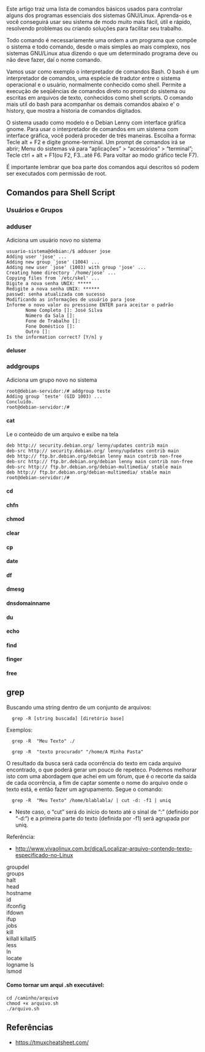 Este artigo traz uma lista de comandos básicos usados para controlar alguns dos programas essenciais dos sistemas GNU/Linux. Aprenda-os e você conseguirá usar seu sistema de modo muito mais fácil, útil e rápido, resolvendo problemas ou criando soluções para facilitar seu trabalho. 

Todo comando é necessariamente uma ordem a um programa que compõe o sistema e todo comando, desde o mais simples ao mais complexo, nos sistemas GNU/Linux atua dizendo o que um determinado programa deve ou não deve fazer, daí o nome comando. 

Vamos usar como exemplo o interpretador de comandos Bash. O bash é um interpretador de comandos, uma espécie de tradutor entre o sistema operacional e o usuário, normalmente conhecido como shell. Permite a execução de seqüências de comandos direto no prompt do sistema ou escritas em arquivos de texto, conhecidos como shell scripts. O comando mais util do bash para acompanhar os demais comandos abaixo e' o history, que mostra a historia de comandos digitados. 

O sistema usado como modelo é o Debian Lenny com interface gráfica gnome. Para usar o interpretador de comandos em um sistema com interface gráfica, você poderá proceder de três maneiras. Escolha a forma: 
Tecle alt + F2 e digite gnome-terminal. Um prompt de comandos irá se abrir;
Menu do sistemas vá para “aplicações” > “acessórios” > “terminal”;
Tecle ctrl + alt + F1(ou F2, F3...até F6. Para voltar ao modo gráfico tecle F7).

É importante lembrar que boa parte dos comandos aqui descritos só podem ser executados com permissão de root.

## Comandos para Shell Script

### Usuários e Grupos

### adduser

Adiciona um usuário novo no sistema

```
usuario-sistema@debian:/$ adduser jose
Adding user 'jose' ...
Adding new group `jose' (1004) ...
Adding new user `jose' (1003) with group 'jose' ...
Creating home directory `/home/jose' ...
Copying files from `/etc/skel' ...
Digite a nova senha UNIX: *****
Redigite a nova senha UNIX: ******
passwd: senha atualizada com sucesso
Modificando as informações de usuário para jose
Informe o novo valor ou pressione ENTER para aceitar o padrão
       Nome Completo []: José Silva
       Número da Sala []:
       Fone de Trabalho []:
       Fone Doméstico []:
       Outro []:
Is the information correct? [Y/n] y
```

#### deluser

### addgroups

Adiciona um grupo novo no sistema

```
root@debian-servidor:/# addgroup teste
Adding group `teste' (GID 1003) ...
Concluído.
root@debian-servidor:/#
```

#### cat

Le o conteúdo de um arquivo e exibe na tela

```root@debian-servidor:/# cat /etc/apt/sources.list
deb http:// security.debian.org/ lenny/updates contrib main
deb-src http:// security.debian.org/ lenny/updates contrib main
deb http:// ftp.br.debian.org/debian lenny main contrib non-free
deb-src http:// ftp.br.debian.org/debian lenny main contrib non-free
deb-src http:// ftp.br.debian.org/debian-multimedia/ stable main
deb http:// ftp.br.debian.org/debian-multimedia/ stable main
root@debian-servidor:/#
```

#### cd

#### chfn

#### chmod 

#### clear

#### cp

#### date


#### df	
#### dmesg	
#### dnsdomainname	
#### du	
#### echo	
#### find	
#### finger	
#### free

## grep

Buscando uma string dentro de um conjunto de arquivos: 

```
  grep -R [string buscada] [diretório base]
```

Exemplos:

```
  grep -R  "Meu Texto" ./

  grep -R  "texto procurado" "/home/A Minha Pasta"
```

O resultado da busca será cada ocorrência do texto em cada arquivo encontrado, o que poderá gerar um pouco de repeteco. Podemos melhorar isto com uma abordagem que achei em um fórum, que é o recorte da saída de cada ocorrência, a fim de captar somente o nome do arquivo onde o texto está, e então fazer um agrupamento. Segue o comando:

```
  grep -R  "Meu Texto" /home/blablabla/ | cut -d: -f1 | uniq
```

* Neste caso, o “cut” será do início do texto até o sinal de “:” (definido por “-d:“) e a primeira parte do texto (definida por -f1) será agrupada por uniq.

Referência: 

* http://www.vivaolinux.com.br/dica/Localizar-arquivo-contendo-texto-especificado-no-Linux

groupdel	
groups	
halt	
head	
hostname	
id	
ifconfig	
ifdown	
ifup	
jobs	
kill	
killall	
killall5	
less	
ln	
locate	
logname	
ls	
lsmod	

#### Como tornar um arqui .sh executável:

```
cd /caminho/arquivo
chmod +x arquivo.sh
./arquivo.sh
```

## Referências

* https://tmuxcheatsheet.com/

